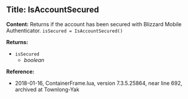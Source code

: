 ## Title: IsAccountSecured

**Content:**
Returns if the account has been secured with Blizzard Mobile Authenticator.
`isSecured = IsAccountSecured()`

**Returns:**
- `isSecured`
  - *boolean*

**Reference:**
- 2018-01-16, ContainerFrame.lua, version 7.3.5.25864, near line 692, archived at Townlong-Yak